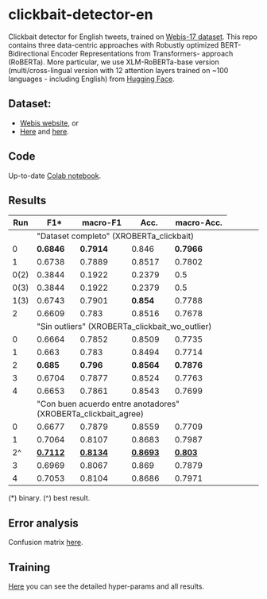# clickbait-detector-en
Clickbait detector for English tweets, trained on [Webis-17 dataset](https://webis.de/data/webis-clickbait-17.html). This repo contains three data-centric approaches with Robustly optimized BERT-Bidirectional Encoder Representations from Transformers- approach (RoBERTa). More particular, we use XLM-RoBERTa-base version (multi/cross-lingual version with 12 attention layers trained on ~100 languages - including English) from [Hugging Face](https://huggingface.co/xlm-roberta-base).

## Dataset:
- [Webis website](https://webis.de/data/webis-clickbait-17.html#download), or
- [Here](https://ml-coding-test.s3.eu-west-1.amazonaws.com/webis_train.csv) and [here](https://ml-coding-test.s3.eu-west-1.amazonaws.com/webis_test.csv).

## Code
Up-to-date [Colab notebook](https://colab.research.google.com/drive/1zaLUrZWT2Yr4y3u0bOv2p_sw_qtbHAFb?usp=sharing).

## Results

| Run | F1*       | macro-F1 | Acc.     | macro-Acc. |
|-----|----------|----------|----------|------------|
|<td colspan=5>"Dataset completo" (XROBERTa_clickbait)</td>
| 0   | **0.6846** | **0.7914** | 0.846    | **0.7966**   |
| 1   | 0.6738   | 0.7889   | 0.8517     | 0.7802     |
| 0(2)| 0.3844   | 0.1922   | 0.2379     | 0.5 |
| 0(3)| 0.3844   | 0.1922   | 0.2379     | 0.5 |
| 1(3)| 0.6743   | 0.7901   | **0.854**  | 0.7788 |
| 2   | 0.6609   | 0.783    | 0.8516     | 0.7678 |
|  <td colspan=5>"Sin outliers" (XROBERTa_clickbait_wo_outlier)|
| 0   | 0.6664 | 0.7852 | 0.8509 | 0.7735 |
| 1   | 0.663  | 0.783  | 0.8494 | 0.7714 |
| 2   | **0.685**  | **0.796**  | **0.8564** | **0.7876** |
| 3   | 0.6704 | 0.7877 | 0.8524 | 0.7763 |
| 4   | 0.6653 | 0.7861 | 0.8543 | 0.7699 |
|  <td colspan=5>"Con buen acuerdo entre anotadores" (XROBERTa_clickbait_agree)|
| 0   | 0.6677 | 0.7879 | 0.8559 | 0.7709 |
| 1   | 0.7064 | 0.8107 | 0.8683 | 0.7987 |
| 2^   | <u>**0.7112**</u> | <u>**0.8134**</u> | <u>**0.8693**</u> | <u>**0.803**</u>  |
| 3   | 0.6969 | 0.8067 | 0.869  | 0.7879 |
| 4   | 0.7053 | 0.8104 | 0.8686 | 0.7971 |
  
(*) binary.
(^) best result.
  
  
## Error analysis
  Confusion matrix [here](confusion_matrix.pdf).


## Training
[Here](https://wandb.ai/mmaguero/clickbait/table?workspace=user-mmaguero) you can see the detailed hyper-params and all results.




